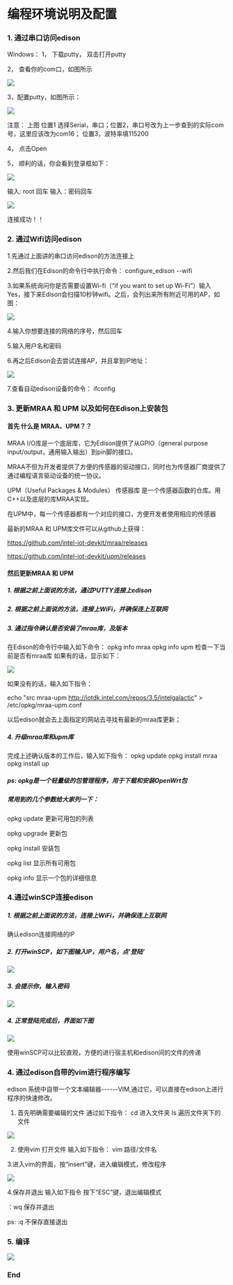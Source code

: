 ﻿# 编程环境说明及配置

### 1. 通过串口访问edison
Windows：
1， 下载putty， 双击打开putty

2， 查看你的com口，如图所示

![](https://github.com/LP-ming/Edison_yokohamatire/blob/master/%E5%AD%A6%E4%B9%A0%E8%B5%84%E6%96%99/resource/edison_seriral.jpg?raw=true)

3，配置putty，如图所示：

![](https://github.com/LP-ming/Edison_yokohamatire/blob/master/%E5%AD%A6%E4%B9%A0%E8%B5%84%E6%96%99/resource/edison_putty_2.jpg?raw=true)

注意： 上图 位置1 选择Serial，串口；位置2，串口号改为上一步查到的实际com号，这里应该改为com16； 位置3，波特率填115200

4， 点击Open


5， 顺利的话，你会看到登录框如下：

![](http://mc.dfrobot.com.cn/data/attachment/forum/201508/11/222725iroy6w6wzey63334.png)

输入: root 回车
输入：密码回车

![](http://mc.dfrobot.com.cn/data/attachment/forum/201508/11/222726gbg922279rwmzawo.png)

连接成功！！
### 2. 通过Wifi访问edison
1.先通过上面讲的串口访问edison的方法连接上

2.然后我们在Edison的命令行中执行命令：
  configure_edison --wifi

3.如果系统询问你是否需要设置Wi-fi（“if you want to set up Wi-Fi”）输入Yes，接下来Edison会扫描10秒钟wifi。之后，会列出来所有附近可用的AP，如图：

![](https://github.com/LP-ming/Edison_yokohamatire/blob/master/%E5%AD%A6%E4%B9%A0%E8%B5%84%E6%96%99/resource/edison_configure.jpg?raw=true)

4.输入你想要连接的网络的序号，然后回车


5.输入用户名和密码

6.再之后Edison会去尝试连接AP，并且拿到IP地址：

![](https://github.com/LP-ming/Edison_yokohamatire/blob/master/%E5%AD%A6%E4%B9%A0%E8%B5%84%E6%96%99/resource/edison_configure2.jpg?raw=true)

7.查看自动edison设备的命令： ifconfig


### 3. 更新MRAA 和 UPM 以及如何在Edison上安装包
#### 首先 什么是 MRAA、UPM？？

MRAA I/O库是一个底层库，它为Edison提供了从GPIO（general purpose input/output，通用输入输出）到pin脚的接口。

MRAA不但为开发者提供了方便的传感器的驱动接口，同时也为传感器厂商提供了通过编程语言驱动设备的统一协议。

UPM（Useful Packages & Modules） 传感器库 是一个传感器函数的仓库。用C++以及底层的库MRAA实现。

在UPM中，每一个传感器都有一个对应的接口，方便开发者使用相应的传感器

最新的MRAA 和 UPM库文件可以从github上获得：

https://github.com/intel-iot-devkit/mraa/releases

https://github.com/intel-iot-devkit/upm/releases

#### 然后更新MRAA 和 UPM

##### 1. 根据之前上面说的方法，通过PUTTY连接上edison

##### 2. 根据之前上面说的方法，连接上WiFi，并确保连上互联网

##### 3. 通过指令确认是否安装了mraa库，及版本
在Edison的命令行中输入如下命令：
opkg info mraa
opkg info upm
检查一下当前是否有mraa库
如果有的话，显示如下：

![](https://github.com/LP-ming/Edison_yokohamatire/blob/master/%E5%AD%A6%E4%B9%A0%E8%B5%84%E6%96%99/resource/edison_update_1.jpg?raw=true)

如果没有的话，输入如下指令：

echo "src mraa-upm http://iotdk.intel.com/repos/3.5/intelgalactic" > /etc/opkg/mraa-upm.conf

以后edison就会去上面指定的网站去寻找有最新的mraa库更新；

##### 4. 升级mraa库和upm库
完成上述确认版本的工作后，输入如下指令：
opkg update
opkg install mraa
opkg install up

##### ps: opkg是一个轻量级的包管理程序，用于下载和安装OpenWrt包

##### 常用到的几个参数给大家列一下：

opkg update                更新可用包的列表

opkg upgrade <pkgs> 更新包

opkg install  <pkgs>    安装包

opkg list                      显示所有可用包

opkg info <pkgs>        显示一个包的详细信息


### 4.通过winSCP连接edison
##### 1. 根据之前上面说的方法，连接上WiFi，并确保连上互联网
确认edison连接网络的IP

##### 2. 打开winSCP，如下图输入IP，用户名，点‘登陆’

![](https://github.com/LP-ming/Edison_yokohamatire/blob/master/%E5%AD%A6%E4%B9%A0%E8%B5%84%E6%96%99/resource/edison_winSCP1.jpg?raw=true)


##### 3. 会提示你，输入密码

![](https://github.com/LP-ming/Edison_yokohamatire/blob/master/%E5%AD%A6%E4%B9%A0%E8%B5%84%E6%96%99/resource/edison_winSCP2.jpg?raw=true)

##### 4. 正常登陆完成后，界面如下图

![](https://github.com/LP-ming/Edison_yokohamatire/blob/master/%E5%AD%A6%E4%B9%A0%E8%B5%84%E6%96%99/resource/edison_winSCP3.jpg?raw=true)

使用winSCP可以比较直观，方便的进行宿主机和edison间的文件的传递

### 4. 通过edison自带的vim进行程序编写
edison 系统中自带一个文本编辑器------VIM,通过它，可以直接在edison上进行程序的快速修改。

1. 首先明确需要编辑的文件
通过如下指令：
cd 进入文件夹
ls  遍历文件夹下的文件

![](https://github.com/LP-ming/Edison_yokohamatire/blob/master/%E5%AD%A6%E4%B9%A0%E8%B5%84%E6%96%99/resource/edison_vim-1.jpg?raw=true)

2. 使用vim 打开文件
输入如下指令：
vim 路径/文件名

3.进入vim的界面，按“insert”键，进入编辑模式，修改程序

![](https://github.com/LP-ming/Edison_yokohamatire/blob/master/%E5%AD%A6%E4%B9%A0%E8%B5%84%E6%96%99/resource/edison_vim1.jpg?raw=true)

4.保存并退出
输入如下指令
按下“ESC”键，退出编辑模式

：wq  保存并退出

ps:  :q  不保存直接退出


### 5. 编译

![](https://github.com/LP-ming/Edison_yokohamatire/blob/master/%E5%AD%A6%E4%B9%A0%E8%B5%84%E6%96%99/resource/edison_g++.jpg?raw=true)

### End
